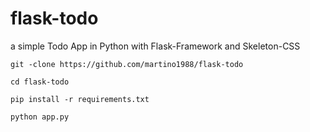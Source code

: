 # flask-todo

a simple Todo  App in Python with Flask-Framework and Skeleton-CSS


```
git -clone https://github.com/martino1988/flask-todo

cd flask-todo

pip install -r requirements.txt

python app.py
```
